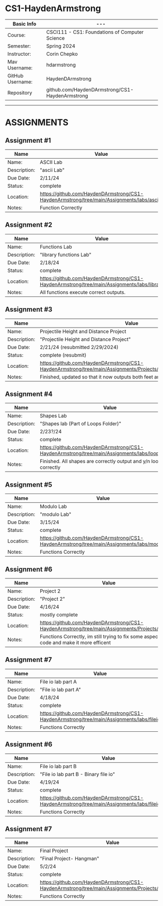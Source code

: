 # CS1-HaydenArmstrong

| Basic Info | --- |
| --- | ---|
| Course: | CSCI111 - CS1: Foundations of Computer Science |
| Semester: | Spring 2024 |
| Instructor: | Corin Chepko |
| Mav Username: | hdarmstrong |
| GitHub Username: | HaydenDArmstrong |
| Repository | github.com/HaydenDArmstrong/CS1-HaydenArmstrong |

_______________________________________________________________________________________________________________

# ASSIGNMENTS

## Assignment #1
| Name | Value |
| --- | --- |
| Name: | ASCII Lab |
| Description: | "ascii Lab" |
| Due Date: | 2/11/24 |
| Status: | complete |
| Location: | https://github.com/HaydenDArmstrong/CS1-HaydenArmstrong/tree/main/Assignments/labs/ascii1|
| Notes: | Function Correctly|

## Assignment #2
| Name | Value |
| --- | --- |
| Name: | Functions Lab |
| Description: | "library functions Lab" |
| Due Date: | 2/18/24 |
| Status: | complete |
| Location: | https://github.com/HaydenDArmstrong/CS1-HaydenArmstrong/tree/main/Assignments/labs/library|
| Notes: | All functions execute correct outputs.|

## Assignment #3
| Name | Value |
| --- | --- |
| Name: | Projectile Height and Distance Project |
| Description: | "Projectile Height and Distance Project" |
| Due Date: | 2/21/24 (resubmitted 2/29/2024) |
| Status: | complete (resubmit) |
| Location: |https://github.com/HaydenDArmstrong/CS1-HaydenArmstrong/tree/main/Assignments/Projects/ProjectileHeightandDistance|
| Notes: | Finished, updated so that it now outputs both feet and meter result |

## Assignment #4
| Name | Value |
| --- | --- |
| Name: | Shapes Lab |
| Description: | "Shapes lab (Part of Loops Folder)" |
| Due Date: | 2/23?/24 |
| Status: | complete |
| Location: |https://github.com/HaydenDArmstrong/CS1-HaydenArmstrong/tree/main/Assignments/labs/loops/shapes|
| Notes: | Finished. All shapes are correctly output and y/n loop works correctly |

## Assignment #5
| Name | Value |
| --- | --- |
| Name: | Modulo Lab |
| Description: | "modulo Lab" |
| Due Date: | 3/15/24 |
| Status: | complete |
| Location: | https://github.com/HaydenDArmstrong/CS1-HaydenArmstrong/tree/main/Assignments/labs/modulo|
| Notes: | Functions Correctly |

## Assignment #6
| Name | Value |
| --- | --- |
| Name: | Project 2 |
| Description: | "Project 2" |
| Due Date: | 4/16/24 |
| Status: | mostly complete |
| Location: | https://github.com/HaydenDArmstrong/CS1-HaydenArmstrong/tree/main/Assignments/Projects/Project2|
| Notes: | Functions Correctly, im still trying to fix some aspects of the code and make it more efficent |

## Assignment #7
| Name | Value |
| --- | --- |
| Name: | File io lab part A |
| Description: | "File io lab part A" |
| Due Date: | 4/18/24 |
| Status: | complete |
| Location: | https://github.com/HaydenDArmstrong/CS1-HaydenArmstrong/tree/main/Assignments/labs/fileio|
| Notes: | Functions Correctly |

## Assignment #6
| Name | Value |
| --- | --- |
| Name: | File io lab part B |
| Description: | "File io lab part B - Binary file io" |
| Due Date: | 4/19/24 |
| Status: | complete |
| Location: | https://github.com/HaydenDArmstrong/CS1-HaydenArmstrong/tree/main/Assignments/labs/fileio_binary|
| Notes: | Functions Correctly |

## Assignment #7
| Name | Value |
| --- | --- |
| Name: | Final Project|
| Description: | "Final Project- Hangman" |
| Due Date: | 5/2/24 |
| Status: | complete |
| Location: | https://github.com/HaydenDArmstrong/CS1-HaydenArmstrong/tree/main/Assignments/Projects/FinalProject|
| Notes: | Functions Correctly |